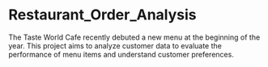 # Restaurant_Order_Analysis
The Taste World Cafe recently debuted a new menu at the beginning of the year. This project aims to analyze customer data to evaluate the performance of menu items and understand customer preferences.

